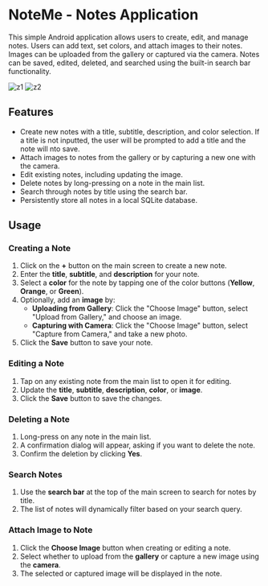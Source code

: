 # NoteMe - Notes Application

This simple Android application allows users to create, edit, and manage notes. Users can add text, set colors, and attach images to their notes. Images can be uploaded from the gallery or captured via the camera. Notes can be saved, edited, deleted, and searched using the built-in search bar functionality.

![z1](https://github.com/user-attachments/assets/20d03348-bf4e-4b90-b802-70e7ca37fe1f)
![z2](https://github.com/user-attachments/assets/83e29de1-bdfa-4cc5-a196-e3be183f0b06)

## Features

- Create new notes with a title, subtitle, description, and color selection. If a title is not inputted, the user will be prompted to add a title and the note will nto save.
- Attach images to notes from the gallery or by capturing a new one with the camera.
- Edit existing notes, including updating the image.
- Delete notes by long-pressing on a note in the main list.
- Search through notes by title using the search bar.
- Persistently store all notes in a local SQLite database.

## Usage

### Creating a Note
1. Click on the **+** button on the main screen to create a new note.
2. Enter the **title**, **subtitle**, and **description** for your note.
3. Select a **color** for the note by tapping one of the color buttons (**Yellow**, **Orange**, or **Green**).
4. Optionally, add an **image** by:
   - **Uploading from Gallery**: Click the "Choose Image" button, select "Upload from Gallery," and choose an image.
   - **Capturing with Camera**: Click the "Choose Image" button, select "Capture from Camera," and take a new photo.
5. Click the **Save** button to save your note.

### Editing a Note
1. Tap on any existing note from the main list to open it for editing.
2. Update the **title**, **subtitle**, **description**, **color**, or **image**.
3. Click the **Save** button to save the changes.

### Deleting a Note
1. Long-press on any note in the main list.
2. A confirmation dialog will appear, asking if you want to delete the note.
3. Confirm the deletion by clicking **Yes**.

### Search Notes
1. Use the **search bar** at the top of the main screen to search for notes by title.
2. The list of notes will dynamically filter based on your search query.

### Attach Image to Note
1. Click the **Choose Image** button when creating or editing a note.
2. Select whether to upload from the **gallery** or capture a new image using the **camera**.
3. The selected or captured image will be displayed in the note.
